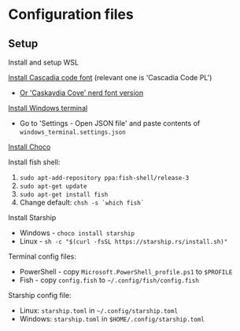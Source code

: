 # Configuration files

## Setup
Install and setup WSL

[Install Cascadia code font](https://github.com/microsoft/cascadia-code) (relevant one is 'Cascadia Code PL')
 - [Or 'Caskaydia Cove' nerd font version](https://www.nerdfonts.com/font-downloads)

[Install Windows terminal](https://github.com/microsoft/terminal)
 - Go to 'Settings - Open JSON file' and paste contents of `windows_terminal.settings.json`

[Install Choco](https://chocolatey.org/install)

Install fish shell:
1. `sudo apt-add-repository ppa:fish-shell/release-3`
2. `sudo apt-get update`
3. `sudo apt-get install fish`
4. Change default: ``chsh -s `which fish` ``

Install Starship
 - Windows - `choco install starship`
 - Linux - `sh -c "$(curl -fsSL https://starship.rs/install.sh)"`

Terminal config files:
 - PowerShell - copy `Microsoft.PowerShell_profile.ps1` to `$PROFILE`
 - Fish - copy `config.fish` to `~/.config/fish/config.fish`

Starship config file:
- Linux: `starship.toml` in `~/.config/starship.toml`
- Windows: `starship.toml` in `$HOME/.config/starship.toml`